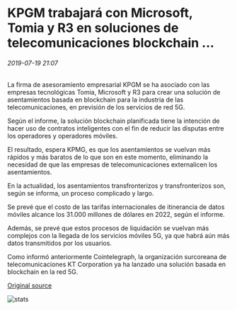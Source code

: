 # KPGM trabajará con Microsoft, Tomia y R3 en soluciones de telecomunicaciones blockchain ...

###### 2019-07-19 21:07

La firma de asesoramiento empresarial KPGM se ha asociado con las empresas tecnológicas Tomia, Microsoft y R3 para crear una solución de asentamientos basada en blockchain para la industria de las telecomunicaciones, en previsión de los servicios de red 5G.

Según el informe, la solución blockchain planificada tiene la intención de hacer uso de contratos inteligentes con el fin de reducir las disputas entre los operadores y operadores móviles.

El resultado, espera KPMG, es que los asentamientos se vuelvan más rápidos y más baratos de lo que son en este momento, eliminando la necesidad de que las empresas de telecomunicaciones externalicen los asentamientos.

En la actualidad, los asentamientos transfronterizos y transfronterizos son, según se informa, un proceso complicado y largo.

Se prevé que el costo de las tarifas internacionales de itinerancia de datos móviles alcance los 31.000 millones de dólares en 2022, según el informe.

Además, se prevé que estos procesos de liquidación se vuelvan más complejos con la llegada de los servicios móviles 5G, ya que habrá aún más datos transmitidos por los usuarios.

Como informó anteriormente Cointelegraph, la organización surcoreana de telecomunicaciones KT Corporation ya ha lanzado una solución basada en blockchain en la red 5G.

[Original source](https://cointelegraph.com/news/kpgm-to-work-with-microsoft-tomia-and-r3-on-blockchain-telecom-solutions)

![stats](https://c.statcounter.com/11760860/0/a89fa40b/1/ "stats")